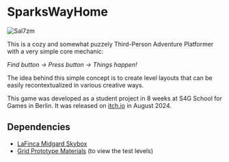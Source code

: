# SparksWayHome

![Sal7zm](https://github.com/user-attachments/assets/f5a078a6-8d7c-409e-b66f-089dada4b7ea)

This is a cozy and somewhat puzzely Third-Person Adventure Platformer with a very simple core mechanic:

*Find button -> Press button -> Things happen!*

The idea behind this simple concept is to create level layouts that can be easily recontextualized in various creative ways.

This game was developed as a student project in 8 weeks at S4G School for Games in Berlin. It was released on [itch.io](https://s4g.itch.io/sparks-way-home) in August 2024.

## Dependencies
- [LaFinca Midgard Skybox](https://assetstore.unity.com/packages/2d/textures-materials/sky/midgard-skybox-273733)
- [Grid Prototype Materials](https://assetstore.unity.com/packages/2d/textures-materials/grid-prototype-materials-214264) (to view the test levels)
